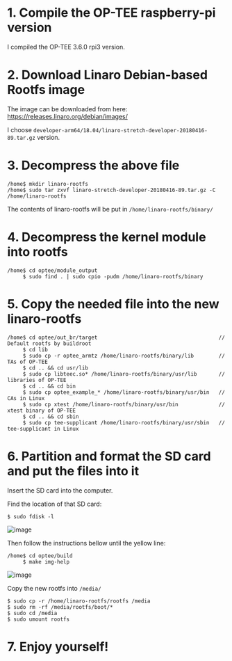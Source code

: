 # 1. Compile the OP-TEE raspberry-pi version
I compiled the OP-TEE 3.6.0 rpi3 version.

# 2. Download Linaro Debian-based Rootfs image
The image can be downloaded from here: https://releases.linaro.org/debian/images/

I choose `developer-arm64/18.04/linaro-stretch-developer-20180416-89.tar.gz` version.

# 3. Decompress the above file
```
/home$ mkdir linaro-rootfs
/home$ sudo tar zxvf linaro-stretch-developer-20180416-89.tar.gz -C /home/linaro-rootfs
```

The contents of linaro-rootfs will be put in `/home/linaro-rootfs/binary/`

# 4. Decompress the kernel module into rootfs
```
/home$ cd optee/module_output
     $ sudo find . | sudo cpio -pudm /home/linaro-rootfs/binary
```

# 5. Copy the needed file into the new linaro-rootfs
```
/home$ cd optee/out_br/target                                       // Default rootfs by buildroot
     $ cd lib
     $ sudo cp -r optee_armtz /home/linaro-rootfs/binary/lib        // TAs of OP-TEE
     $ cd .. && cd usr/lib
     $ sudo cp libteec.so* /home/linaro-rootfs/binary/usr/lib       // libraries of OP-TEE
     $ cd .. && cd bin
     $ sudo cp optee_example_* /home/linaro-rootfs/binary/usr/bin   // CAs in Linux
     $ sudo cp xtest /home/linaro-rootfs/binary/usr/bin             // xtest binary of OP-TEE
     $ cd .. && cd sbin
     $ sudo cp tee-supplicant /home/linaro-rootfs/binary/usr/sbin   // tee-supplicant in Linux
```

# 6. Partition and format the SD card and put the files into it

Insert the SD card into the computer.

Find the location of that SD card:
```
$ sudo fdisk -l
```
![image](https://github.com/gagachang/Ubuntu18.04_FS-with-OPTEE/blob/master/fdisk.jpg)

Then follow the instructions bellow until the yellow line:
```
/home$ cd optee/build
     $ make img-help
```
![image](https://github.com/gagachang/Ubuntu18.04_FS-with-OPTEE/blob/master/img-help.jpg)

Copy the new rootfs into `/media/`
```
$ sudo cp -r /home/linaro-rootfs/rootfs /media
$ sudo rm -rf /media/rootfs/boot/*
$ sudo cd /media
$ sudo umount rootfs
```

# 7. Enjoy yourself!
